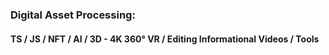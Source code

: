 ### Digital Asset Processing: 
#### TS / JS / NFT / AI / 3D - 4K 360° VR / Editing Informational Videos / Tools
